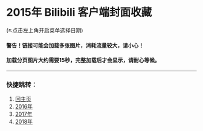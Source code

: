 # 2015年 Bilibili 客户端封面收藏 
(↖点击左上角开启菜单选择日期)
#### 警告！链接可能会加载多张图片，消耗流量较大，请小心！
#### 加载分页图片大约需要15秒，完整加载后才会显示，请耐心等候。
---
### 快捷跳转：
1. [回主页](https://bilicover.gitbooks.io/main/)
2. [2016年](https://bilicover.gitbooks.io/2016/)
3. [2017年](https://bilicover.gitbooks.io/2017/)
4. [2018年](https://bilicover.gitbooks.io/2018/)
